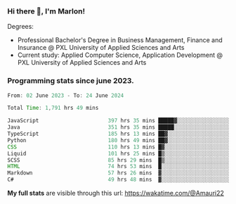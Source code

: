 
### Hi there 👋, I'm Marlon!

Degrees: 
- Professional Bachelor's Degree in Business Management, Finance and Insurance @ PXL University of Applied Sciences and Arts
- Current study: Applied Computer Science, Application Development @ PXL University of Applied Sciences and Arts

### Programming stats since june 2023.
<!--START_SECTION:waka-->

```java
From: 02 June 2023 - To: 24 June 2024

Total Time: 1,791 hrs 49 mins

JavaScript                      397 hrs 35 mins █████▓░░░░░░░░░░░░░░░░░░░   22.06 %
Java                            351 hrs 35 mins █████░░░░░░░░░░░░░░░░░░░░   19.51 %
TypeScript                      185 hrs 13 mins ██▓░░░░░░░░░░░░░░░░░░░░░░   10.28 %
Python                          180 hrs 49 mins ██▓░░░░░░░░░░░░░░░░░░░░░░   10.03 %
CSS                             110 hrs 13 mins █▓░░░░░░░░░░░░░░░░░░░░░░░   06.12 %
Liquid                          101 hrs 25 mins █▒░░░░░░░░░░░░░░░░░░░░░░░   05.63 %
SCSS                            85 hrs 29 mins  █▒░░░░░░░░░░░░░░░░░░░░░░░   04.74 %
HTML                            74 hrs 53 mins  █░░░░░░░░░░░░░░░░░░░░░░░░   04.16 %
Markdown                        57 hrs 26 mins  ▓░░░░░░░░░░░░░░░░░░░░░░░░   03.19 %
C#                              49 hrs 48 mins  ▓░░░░░░░░░░░░░░░░░░░░░░░░   02.76 %
```

<!--END_SECTION:waka-->
**My full stats** are visible through this url: https://wakatime.com/@Amauri22
